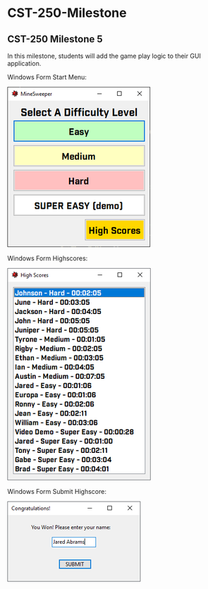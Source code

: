 # CST-250-Milestone
## CST-250 Milestone 5

In this milestone, students will add the game play logic to their GUI application.

Windows Form Start Menu:

![alt text](https://github.com/JLAGCU/CST-250-Milestone/blob/main/Images/Difficulty%20Form%201.png?raw=true)


Windows Form Highscores:

![alt text](https://github.com/JLAGCU/CST-250-Milestone/blob/main/Images/HighScores%20Form%201.png?raw=true)


Windows Form Submit Highscore:

![alt text](https://github.com/JLAGCU/CST-250-Milestone/blob/main/Images/Winner%20Form%201.png?raw=true)